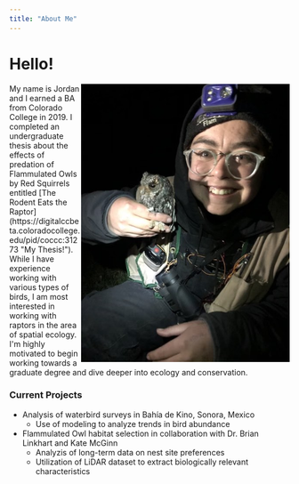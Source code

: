 ```yaml
---
title: "About Me"
---
```

# Hello!

<img align="right" src="photos/flam.jpg" width="375" height="500">
My name is Jordan and I earned a BA from Colorado College in 2019. I completed an undergraduate thesis about the effects of predation of Flammulated Owls by Red Squirrels entitled [The Rodent Eats the Raptor](https://digitalccbeta.coloradocollege.edu/pid/coccc:31273 "My Thesis!"). While I have experience working with various types of birds, I am most interested in working with raptors in the area of spatial ecology. I'm highly motivated to begin working towards a graduate degree and dive deeper into ecology and conservation.

### Current Projects

* Analysis of waterbird surveys in Bahía de Kino, Sonora, Mexico
  * Use of modeling to analyze trends in bird abundance
* Flammulated Owl habitat selection in collaboration with Dr. Brian Linkhart and Kate McGinn
  * Analyzis of long-term data on nest site preferences
  * Utilization of LiDAR dataset to extract biologically relevant characteristics
